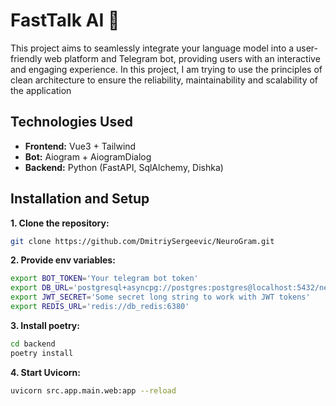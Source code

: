 # FastTalk AI 🚀

This project aims to seamlessly integrate your language model into a user-friendly web platform and Telegram bot, providing users with an interactive and engaging experience. In this project, I am trying to use the principles of clean architecture to ensure the reliability, maintainability and scalability of the application

## Technologies Used

- **Frontend:** Vue3 + Tailwind
- **Bot:** Aiogram + AiogramDialog
- **Backend:** Python (FastAPI, SqlAlchemy, Dishka)

## Installation and Setup

**1. Clone the repository:**
```bash
git clone https://github.com/DmitriySergeevic/NeuroGram.git
```
**2. Provide env variables:**
```bash
export BOT_TOKEN='Your telegram bot token'
export DB_URL='postgresql+asyncpg://postgres:postgres@localhost:5432/neurogram'
export JWT_SECRET='Some secret long string to work with JWT tokens'
export REDIS_URL='redis://db_redis:6380'
```
**3. Install poetry:**
```bash
cd backend
poetry install
```
**4. Start Uvicorn:**
```bash
uvicorn src.app.main.web:app --reload
```

